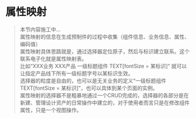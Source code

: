 # 属性映射

> 本节内容施工中...
<br>属性映射的信息在生成预制件的过程中收集（组件信息、业务信息、属性、编码值）
<br>属性映射具体思路就是，通过选择器定位原子，然后与标识建立联系。这个联系电子化就是属性映射表。
<br>比如“XXX业务 XXX产品 一级标题组件 TEXT[fontSize = 某标识]” 就可以让指定产品线下所有一级标题字号以某标识生效。
<br>选择器的粒度是自由的，也可以是无关业务的定义“一级标题组件 TEXT[fontSize = 某标识]”，也可以具体到某个页面的实例。
<br>属性映射的选择器不是粗暴地通过一个CRUD完成的，选择器的各部分是在新建、管理设计资产的日常操作中建立的，对于使用者而言只是在修改组件属性，只是一个视图操作。
